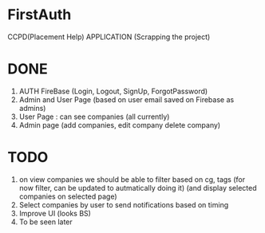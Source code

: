 # FirstAuth
 CCPD(Placement Help) APPLICATION (Scrapping the project)
 
# DONE
1. AUTH FireBase (Login, Logout, SignUp, ForgotPassword)
2. Admin and User Page (based on user email saved on Firebase as admins)
3. User Page : can see companies (all currently)
4. Admin page (add companies, edit company delete company)

# TODO
1. on view companies we should be able to filter based on cg, tags (for now filter, can be updated to autmatically doing it) (and display selected companies on selected page)
2. Select companies by user to send notifications based on timing
3. Improve UI (looks BS)
4. To be seen later

